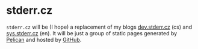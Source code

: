 stderr.cz
=========

`stderr.cz` will be (I hope) a replacement of my blogs [dev.stderr.cz](http://dev.stderr.cz) (cs) and [sys.stderr.cz](http://sys.stderr.cz) (en). It will be just a group of static pages generated by [Pelican](http://getpelican.com) and hosted by [GitHub](http://github.com).
